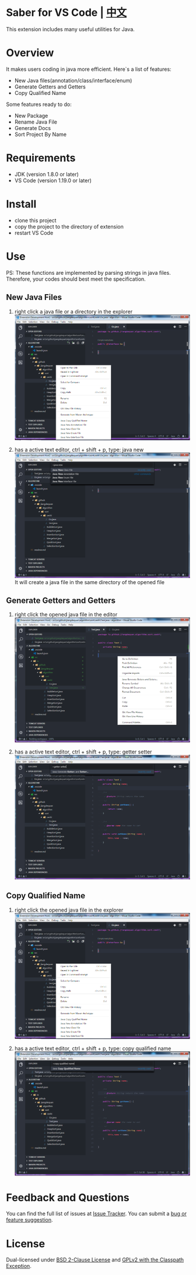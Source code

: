 # Saber for VS Code | [中文](README_CN.md)
This extension includes many useful utilities for Java. 

# Overview
It makes users coding in java more efficient. Here`s a list of features:
* New Java files(annotation/class/interface/enum)
* Generate Getters and Getters
* Copy Qualified Name

Some features ready to do:
* New Package
* Rename Java File
* Generate Docs
* Sort Project By Name

# Requirements
* JDK (version 1.8.0 or later)
* VS Code (version 1.19.0 or later)

# Install
* clone this project
* copy the project to the directory of extension
* restart VS Code

# Use
PS: These functions are implemented by parsing strings in java files. Therefore, your codes should best meet the specification.
## New Java Files
1. right click a java file or a directory in the explorer
![Alt text](./preview/saber.new.file.png)

2. has a active text editor, ctrl + shift + p, type: java new
![Alt text](./preview/saber.new.file.p.png)
It will create a java file in the same directory of the opened file

## Generate Getters and Getters
1. right click the opened java file in the editor
![Alt text](./preview/saber.getter.setter.png)

2. has a active text editor, ctrl + shift + p, type: getter setter
![Alt text](./preview/saber.getter.setter.p.png)

## Copy Qualified Name
1. right click the opened java file in the explorer
![Alt text](./preview/saber.new.file.png)

2. has a active text editor, ctrl + shift + p, type: copy qualified name
![Alt text](./preview/saber.copy.qualified.name.png)

# Feedback and Questions
You can find the full list of issues at [Issue Tracker](https://github.com/jiangdequan/vscode-java-saber/issues). You can submit a [bug or feature suggestion](https://github.com/jiangdequan/vscode-java-saber/issues/new).

# License
Dual-licensed under [BSD 2-Clause License](http://opensource.org/licenses/BSD-2-Clause) and [GPLv2 with the Classpath Exception](http://openjdk.java.net/legal/gplv2+ce.html).